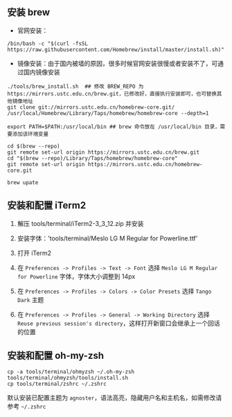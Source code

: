 ## 安装 brew

- 官网安装：

```
/bin/bash -c "$(curl -fsSL https://raw.githubusercontent.com/Homebrew/install/master/install.sh)"
```

- 镜像安装：由于国内被墙的原因，很多时候官网安装很慢或者安装不了，可通过国内镜像安装

```
./tools/brew_install.sh  ## 修改 BREW_REPO 为 https://mirrors.ustc.edu.cn/brew.git，已修改好，直接执行安装即可，也可替换其他镜像地址
git clone git://mirrors.ustc.edu.cn/homebrew-core.git/ /usr/local/Homebrew/Library/Taps/homebrew/homebrew-core --depth=1

export PATH=$PATH:/usr/local/bin ## brew 命令放在 /usr/local/bin 目录，需要添加该环境变量

cd $(brew --repo)
git remote set-url origin https://mirrors.ustc.edu.cn/brew.git
cd "$(brew --repo)/Library/Taps/homebrew/homebrew-core"
git remote set-url origin https://mirrors.ustc.edu.cn/homebrew-core.git

brew upate
```

## 安装和配置 iTerm2

1. 解压 tools/terminal/iTerm2-3_3_12.zip 并安装

2. 安装字体：'tools/terminal/Meslo LG M Regular for Powerline.ttf'

3. 打开 iTerm2

4. 在 `Preferences -> Profiles -> Text -> Font` 选择 `Meslo LG M Regular for Powerline` 字体，字体大小调整到 14px

5. 在 `Preferences -> Profiles -> Colors -> Color Presets` 选择 `Tango Dark` 主题

6. 在 `Preferences -> Profiles -> General -> Working Directory` 选择 `Reuse previous session's directory`，这样打开新窗口会继承上一个回话的位置

## 安装和配置 oh-my-zsh

```
cp -a tools/terminal/ohmyzsh ~/.oh-my-zsh
tools/terminal/ohmyzsh/tools/install.sh
cp tools/terminal/zshrc ~/.zshrc
```

默认安装已配置主题为 `agnoster`，语法高亮，隐藏用户名和主机名，如需修改请参考 `~/.zshrc`

